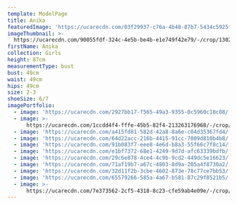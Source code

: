```yaml
---
template: ModelPage
title: Anika
featuredImage: 'https://ucarecdn.com/03f29937-c76a-4b48-87b7-5434c5925fd6/'
imageThumbnail: >-
  https://ucarecdn.com/90055fdf-324c-4e5b-be4b-e1e749f42e79/-/crop/1302x1722/189,35/-/preview/
firstName: Anika
collection: Girls
height: 87cm
measurementType: bust
bust: 49cm
waist: 49cm
hips: 49cm
size: 2-3
shoeSize: 6/7
imagePortfolio:
  - image: 'https://ucarecdn.com/2927bb17-f565-49a3-9355-0c5960c18c08/'
  - image: >-
      https://ucarecdn.com/1ccdd4f4-fffe-45b5-82f4-213263176968/-/crop/1104x1352/396,76/-/preview/
  - image: 'https://ucarecdn.com/a415fd81-582d-42a8-8a6e-c04d35367fd4/'
  - image: 'https://ucarecdn.com/64d22acc-216b-4415-91cc-7009d810b4b8/'
  - image: 'https://ucarecdn.com/91b083f7-eee8-4e6d-b8a3-55f66c7f8c14/'
  - image: 'https://ucarecdn.com/e1bf7372-68e1-4249-9d7d-afc63339bdfb/'
  - image: 'https://ucarecdn.com/29c6e878-4ce4-4c9b-9cd2-449dc5e16623/'
  - image: 'https://ucarecdn.com/71af19b7-a67c-4803-8d9a-205a4f8730a2/'
  - image: 'https://ucarecdn.com/32d11f2b-3cbe-4602-873e-78c77ce7bb53/'
  - image: 'https://ucarecdn.com/65579266-585a-4a67-b581-87c29f8521b5/'
  - image: >-
      https://ucarecdn.com/7e373562-2cf5-4318-8c23-cfe59ab4e09e/-/crop/8375x5488/0,95/-/preview/
---
```


